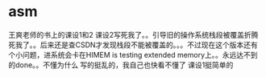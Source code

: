 # asm
王爽老师的书上的课设1和2
课设2写死我了。。引导旧的操作系统栈段被覆盖折腾死我了。。后来还是查CSDN才发现栈段不能被覆盖的。。。不过现在这个版本还有个小问题，进系统会卡在HIMEM is testing extended memory上。。永远达不到的done。。不懂为什么
写的挺乱的，我自己也快看不懂了
课设1挺简单的
